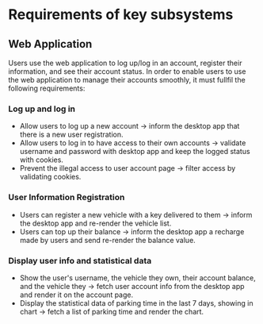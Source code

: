 # Requirements of key subsystems

## Web Application
Users use the web application to log up/log in an account, register their information, and see their account status. In order to enable users to use the web application to manage their accounts smoothly, it must fullfil the following requirements:
### Log up and log in
* Allow users to log up a new account -> inform the desktop app that there is a new user registration.
* Allow users to log in to have access to their own accounts -> validate username and password with desktop app and keep the logged status with cookies.
* Prevent the illegal access to user account page -> filter access by validating cookies.
### User Information Registration
* Users can register a new vehicle with a key delivered to them -> inform the desktop app and re-render the vehicle list.
* Users can top up their balance -> inform the desktop app a recharge made by users and send re-render the balance value.
### Display user info and statistical data
* Show the user's username, the vehicle they own, their account balance, and the vehicle they -> fetch user account info from the desktop app and render it on the account page.
* Display the statistical data of parking time in the last 7 days, showing in chart -> fetch a list of parking time and render the chart.



